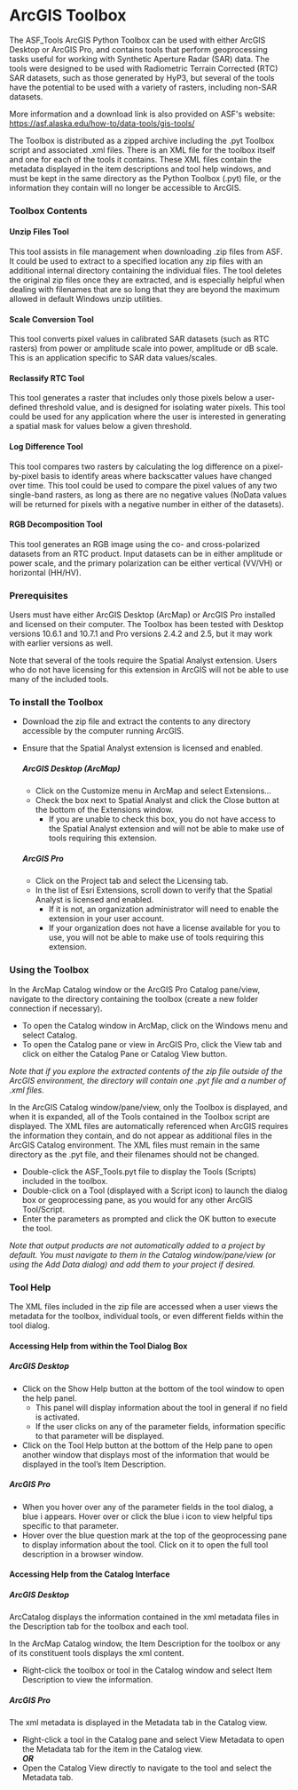 ArcGIS Toolbox
==============
The ASF_Tools ArcGIS Python Toolbox can be used with either ArcGIS Desktop or ArcGIS Pro, and contains tools that perform geoprocessing tasks useful for working with Synthetic Aperture Radar (SAR) data. The tools were designed to be used with Radiometric Terrain Corrected (RTC) SAR datasets, such as those generated by HyP3, but several of the tools have the potential to be used with a variety of rasters, including non-SAR datasets.

More information and a download link is also provided on ASF's website:
https://asf.alaska.edu/how-to/data-tools/gis-tools/

The Toolbox is distributed as a zipped archive including the .pyt Toolbox script and associated .xml files. There is an XML file for the toolbox itself and one for each of the tools it contains. These XML files contain the metadata displayed in the item descriptions and tool help windows, and must be kept in the same directory as the Python Toolbox (.pyt) file, or the information they contain will no longer be accessible to ArcGIS.

### Toolbox Contents

#### Unzip Files Tool 
This tool assists in file management when downloading .zip files from ASF. It could be used to extract to a specified location any zip files with an additional internal directory containing the individual files. The tool deletes the original zip files once they are extracted, and is especially helpful when dealing with filenames that are so long that they are beyond the maximum allowed in default Windows unzip utilities.

#### Scale Conversion Tool 
This tool converts pixel values in calibrated SAR datasets (such as RTC rasters) from power or amplitude scale into power, amplitude or dB scale. This is an application specific to SAR data values/scales.

#### Reclassify RTC Tool
This tool generates a raster that includes only those pixels below a user-defined threshold value, and is designed for isolating water pixels. This tool could be used for any application where the user is interested in generating a spatial mask for values below a given threshold.

#### Log Difference Tool 
This tool compares two rasters by calculating the log difference on a pixel-by-pixel basis to identify areas where backscatter values have changed over time. This tool could be used to compare the pixel values of any two single-band rasters, as long as there are no negative values (NoData values will be returned for pixels with a negative number in either of the datasets).

#### RGB Decomposition Tool
This tool generates an RGB image using the co- and cross-polarized datasets from an RTC product. Input datasets can be in either amplitude or power scale, and the primary polarization can be either vertical (VV/VH) or horizontal (HH/HV).  

### Prerequisites
Users must have either ArcGIS Desktop (ArcMap) or ArcGIS Pro installed and licensed on their computer. The Toolbox has been tested with Desktop versions 10.6.1 and 10.7.1 and Pro versions 2.4.2 and 2.5, but it may work with earlier versions as well.

Note that several of the tools require the Spatial Analyst extension. Users who do not have licensing for this extension in ArcGIS will not be able to use many of the included tools.

### To install the Toolbox
- Download the zip file and extract the contents to any directory accessible by the computer running ArcGIS.
- Ensure that the Spatial Analyst extension is licensed and enabled.

    ##### ArcGIS Desktop (ArcMap) 
    - Click on the Customize menu in ArcMap and select Extensions… 
    - Check the box next to Spatial Analyst and click the Close button at the bottom of the Extensions window. 
        - If you are unable to check this box, you do not have access to the Spatial Analyst extension and will not be able to make use of tools requiring this extension.
        
    ##### ArcGIS Pro  
    - Click on the Project tab and select the Licensing tab. 
    - In the list of Esri Extensions, scroll down to verify that the Spatial Analyst is licensed and enabled. 
        - If it is not, an organization administrator will need to enable the extension in your user account. 
        - If your organization does not have a license available for you to use, you will not be able to make use of tools requiring this extension.

### Using the Toolbox
In the ArcMap Catalog window or the ArcGIS Pro Catalog pane/view, navigate to the directory containing the toolbox (create a new folder connection if necessary).
- To open the Catalog window in ArcMap, click on the Windows menu and select Catalog.
- To open the Catalog pane or view in ArcGIS Pro, click the View tab and click on either the Catalog Pane or Catalog View button.
     
*Note that if you explore the extracted contents of the zip file outside of the ArcGIS environment, the directory will contain one .pyt file and a number of .xml files.*
 
 In the ArcGIS Catalog window/pane/view, only the Toolbox is displayed, and when it is expanded, all of the Tools contained in the Toolbox script are displayed. The XML files are automatically referenced when ArcGIS requires the information they contain, and do not appear as additional files in the ArcGIS Catalog environment. The XML files must remain in the same directory as the .pyt file, and their filenames should not be changed.
 
- Double-click the ASF_Tools.pyt file to display the Tools (Scripts) included in the toolbox.
- Double-click on a Tool (displayed with a Script icon) to launch the dialog box or geoprocessing pane, as you would for any other ArcGIS Tool/Script.
- Enter the parameters as prompted and click the OK button to execute the tool.

*Note that output products are not automatically added to a project by default. You must navigate to them in the Catalog window/pane/view (or using the Add Data dialog) and add them to your project if desired.*

### Tool Help
The XML files included in the zip file are accessed when a user views the metadata for the toolbox, individual tools, or even different fields within the tool dialog.

#### Accessing Help from within the Tool Dialog Box

##### ArcGIS Desktop
- Click on the Show Help button at the bottom of the tool window to open the help panel. 
    - This panel will display information about the tool in general if no field is activated. 
    - If the user clicks on any of the parameter fields, information specific to that parameter will be displayed.
- Click on the Tool Help button at the bottom of the Help pane to open another window that displays most of the information that would be displayed in the tool’s Item Description. 

##### ArcGIS Pro
- When you hover over any of the parameter fields in the tool dialog, a blue i appears. Hover over or click the blue i icon to view helpful tips specific to that parameter.
- Hover over the blue question mark at the top of the geoprocessing pane to display information about the tool. Click on it to open the full tool description in a browser window. 

#### Accessing Help from the Catalog Interface

##### ArcGIS Desktop
ArcCatalog displays the information contained in the xml metadata files in the Description tab for the toolbox and each tool.

In the ArcMap Catalog window, the Item Description for the toolbox or any of its constituent tools displays the xml content.
- Right-click the toolbox or tool in the Catalog window and select Item Description to view the information.

##### ArcGIS Pro
The xml metadata is displayed in the Metadata tab in the Catalog view.
- Right-click a tool in the Catalog pane and select View Metadata to open the Metadata tab for the item in the Catalog view.  
    **_OR_**
- Open the Catalog View directly to navigate to the tool and select the Metadata tab.
